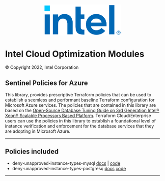 <p align="center">
  <img src="./images/logo-classicblue-800px.png" alt="Intel Logo" width="250"/>
</p>

# Intel Cloud Optimization Modules 

© Copyright 2022, Intel Corporation

## Sentinel Policies for Azure  

This library, provides prescriptive Terraform policies that can be used to establish a seemless and performant baseline Terraform configuration for Microsoft Azure services. The policies that are contained in this library are based on the [Open-Source Database Tuning Guide on 3rd Generation Intel® Xeon® Scalable Processors Based Platform](https://www.intel.com/content/dam/develop/external/us/en/documents/Open-Source-Database-Tuning-Guide-on-3rd-Generation-Intel-Xeon-Scalable-Processors.pdf). Terraform Cloud/Enterprise users can use the policies in this library to establish a foundational level of instance verification and enforcement for the database services that they are adopting in Microsoft Azure.

---

## Policies included

- deny-unapproved-instance-types-mysql [docs](https://github.com/OTCShare2/policy-library-intel-azure/blob/main/docs/policies/deny-unapproved-instance-types-mysql.md) | [code](https://github.com/OTCShare2/policy-library-intel-azure/blob/main/policies/deny-unapproved-instance-types-mysql/deny-unapproved-instance-types-mysql.sentinel)
- deny-unapproved-instance-types-postgresq [docs](https://github.com/OTCShare2/policy-library-intel-azure/blob/main/docs/policies/deny-unapproved-instance-types-postgresql.md) [code](https://github.com/OTCShare2/policy-library-intel-azure/blob/main/policies/deny-unapproved-instance-types-postgresql/deny-unapproved-instance-types-postgresql.sentinel)

---
